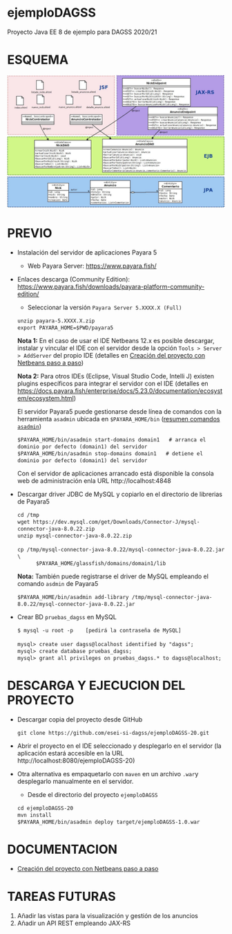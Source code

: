 # ejemploDAGSS
Proyecto Java EE 8 de ejemplo para DAGSS 2020/21

# ESQUEMA
![Esquema del ejemplo](doc/esquema.jpg?raw=true "Esquema del proyecto JSF + JAX-RS")


# PREVIO

* Instalación del servidor de aplicaciones Payara 5 
  
    * Web Payara Server: https://www.payara.fish/
* Enlaces descarga (Community Edition): https://www.payara.fish/downloads/payara-platform-community-edition/
    * Seleccionar la versión `Payara Server 5.XXXX.X (Full)`
  
  ```
  unzip payara-5.XXXX.X.zip
  export PAYARA_HOME=$PWD/payara5
  ```
  
  **Nota 1:**  En el caso de usar el IDE Netbeans 12.x es posible descargar, instalar y vincular el IDE con el servidor desde la opción `Tools > Server > AddServer` del propio IDE (detalles en [Creación del proyecto con Netbeans paso a paso](/doc/pasos_netbeans.md))
  
  **Nota 2:**  Para otros IDEs (Eclipse, Visual Studio Code, Intelli J) existen plugins específicos para integrar el servidor con el IDE (detalles en https://docs.payara.fish/enterprise/docs/5.23.0/documentation/ecosystem/ecosystem.html) 
  
  El servidor Payara5 puede gestionarse desde línea de comandos con la herramienta `asadmin` ubicada en `$PAYARA_HOME/bin` ([resumen comandos `asadmin`](https://docs.payara.fish/community/docs/5.2020.6/documentation/payara-server/asadmin-commands/server-management-commands.html))
  
  ```
  $PAYARA_HOME/bin/asadmin start-domains domain1   # arranca el dominio por defecto (domain1) del servidor
  $PAYARA_HOME/bin/asadmin stop-domains domain1   # detiene el dominio por defecto (domain1) del servidor
  ```
  
  Con el servidor de aplicaciones arrancado está disponible la consola web de administración enla URL http://localhost:4848
  
* Descargar driver JDBC de MySQL y copiarlo en el directorio de librerias de Payara5
  
  ```
  cd /tmp
  wget https://dev.mysql.com/get/Downloads/Connector-J/mysql-connector-java-8.0.22.zip
  unzip mysql-connector-java-8.0.22.zip
     
  cp /tmp/mysql-connector-java-8.0.22/mysql-connector-java-8.0.22.jar \
        $PAYARA_HOME/glassfish/domains/domain1/lib
  ```
  
  **Nota:** También puede registrarse el driver de MySQL empleando el comando `asdmin` de Payara5
  
  ```
  $PAYARA_HOME/bin/asadmin add-library /tmp/mysql-connector-java-8.0.22/mysql-connector-java-8.0.22.jar
  ```
  
   
  
* Crear BD `pruebas_dagss` en MySQL
   ```
   $ mysql -u root -p    [pedirá la contraseña de MySQL]

   mysql> create user dagss@localhost identified by "dagss";
   mysql> create database pruebas_dagss;
   mysql> grant all privileges on pruebas_dagss.* to dagss@localhost;
   ```

# DESCARGA Y EJECUCION DEL PROYECTO

* Descargar copia del proyecto desde GitHub
   ```
   git clone https://github.com/esei-si-dagss/ejemploDAGSS-20.git
   ```

* Abrir el proyecto en el IDE seleccionado y desplegarlo en el servidor (la aplicación estará accesible en la URL http://localhost:8080/ejemploDAGSS-20)

* Otra alternativa es empaquetarlo con `maven` en un archivo `.war`y desplegarlo manualmente en el servidor.

    * Desde el directorio del proyecto `ejemploDAGSS`

    ```
    cd ejemploDAGSS-20
    mvn install
    $PAYARA_HOME/bin/asadmin deploy target/ejemploDAGSS-1.0.war
    ```


# DOCUMENTACION
 
* [Creación del proyecto con Netbeans paso a paso](/doc/pasos_netbeans.md)

# TAREAS FUTURAS
1. Añadir las vistas para la visualización y gestión de los anuncios 
2. Añadir un API REST empleando JAX-RS
